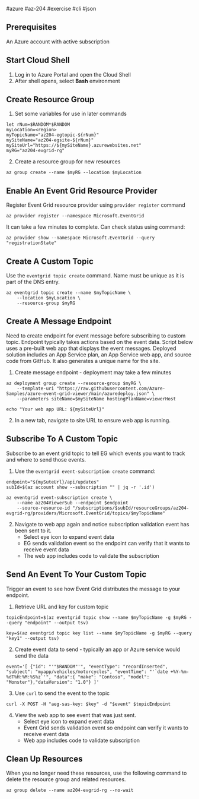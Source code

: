 #azure #az-204 #exercise #cli #json 

## Prerequisites
An Azure account with active subscription

## Start Cloud Shell
1. Log in to Azure Portal and open the Cloud Shell
2. After shell opens, select __Bash__ environment

## Create Resource Group
1. Set some variables for use in later commands
```shell
let rNum=$RANDOM*$RANDOM
myLocation=<region>
myTopicName="az204-egtopic-${rNum}"
mySiteName="az204-egsite-${rNum}"
mySiteUrl="https://${mySiteName}.azurewebsites.net"
myRG="az204-evgrid-rg"
```
2. Create a resource group for new resources
```shell
az group create --name $myRG --location $myLocation
```

## Enable An Event Grid Resource Provider
Register Event Grid resource provider using `provider register` command
```shell
az provider register --namespace Microsoft.EventGrid
```
It can take a few minutes to complete.
Can check status using command:
```shell
az provider show --namespace Microsoft.EventGrid --query "registrationState"
```

## Create A Custom Topic
Use the `eventgrid topic create` command.
Name must be unique as it is part of the DNS entry.
```shell
az eventgrid topic create --name $myTopicName \
	--location $myLocation \
	--resource-group $myRG
```

## Create A Message Endpoint
Need to create endpoint for event message before subscribing to custom topic.
Endpoint typically takes actions based on the event data.
Script below uses a pre-built web app that displays the event messages.
Deployed solution includes an App Service plan, an App Service web app, and source code from GitHub.
It also generates a unique name for the site.

1. Create message endpoint - deployment may take a few minutes
```shell
az deployment group create --resource-group $myRG \
	--template-uri "https://raw.githubusercontent.com/Azure-Samples/azure-event-grid-viewer/main/azuredeploy.json" \
	--parameters siteName=$mySiteName hostingPlanName=viewerHost

echo "Your web app URL: ${mySiteUrl}"
```
2. In a new tab, navigate to site URL to ensure web app is running.

## Subscribe To A Custom Topic
Subscribe to an event grid topic to tell EG which events you want to track and where to send those events.
1. Use the `eventgrid event-subscription create` command:
```shell
endpoint="${mySuteUrl}/api/updates"
subId=$(az account show --subscription "" | jq -r '.id')

az eventgrid event-subscription create \
	--name az204ViewerSub --endpoint $endpoint
	--source-resource-id "/subscriptions/$subId/resourceGroups/az204-evgrid-rg/providers/Microsoft.EventGrid/topics/$myTopicName"
```
2. Navigate to web app again and notice subscription validation event has been sent to it.
	- Select eye icon to expand event data
	- EG sends validation event so the endpoint can verify that it wants to receive event data
	- The web app includes code to validate the subscription

## Send An Event To Your Custom Topic
Trigger an event to see how Event Grid distributes the message to your endpoint.
1. Retrieve URL and key for custom topic
```shell
topicEndpoint=$(az eventgrid topic show --name $myTopicName -g $myRG --query "endpoint" --output tsv)

key=$(az eventgrid topic key list --name $myTopicName -g $myRG --query "key1" --output tsv)
```
2. Create event data to send - typically an app or Azure service would send the data
```shell
event='[ {"id": "'"$RANDOM"'", "eventType": "recordInserted", "subject": "myapp/vehicles/motorcycles", "eventTime": "'`date +%Y-%m-%dT%H:%M:%S%z`'", "data":{ "make": "Contoso", "model": "Monster"},"dataVersion": "1.0"} ]'
```
3. Use `curl` to send the event to the topic
```shell
curl -X POST -H "aeg-sas-key: $key" -d "$event" $topicEndpoint
```
4. View the web app to see event that was just sent.
	- Select eye icon to expand event data
	- Event Grid sends validation event so endpoint can verify it wants to receive event data
	- Web app includes code to validate subscription

## Clean Up Resources
When you no longer need these resources, use the following command to delete the resource group and related resources.
```Shell
az group delete --name az204-evgrid-rg --no-wait
```